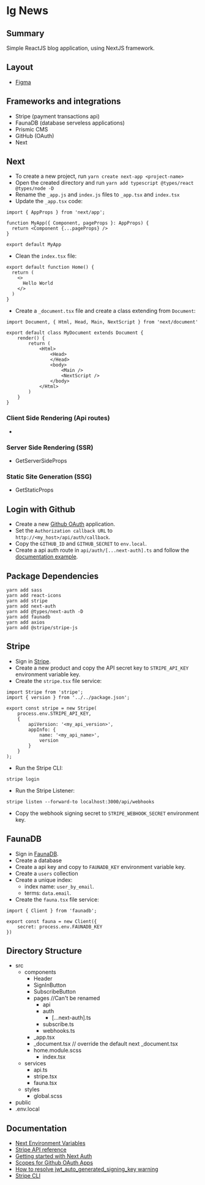# Ig News

## Summary
Simple ReactJS blog application, using NextJS framework.

## Layout
* [Figma](https://www.figma.com/file/KNZKHWlxtZj4RakMz17dui/ig.news-(Copy)?node-id=1%3A2)

## Frameworks and integrations
* Stripe (payment transactions api)
* FaunaDB (database serveless applications)
* Prismic CMS
* GitHub (OAuth)
* Next

## Next
* To create a new project, run `yarn create next-app <project-name>`
* Open the created directory and run `yarn add typescript @types/react @types/node -D`
* Rename the `_app.js` and `index.js` files to `_app.tsx` and `index.tsx`
* Update the `_app.tsx` code:
```
import { AppProps } from 'next/app';

function MyApp({ Component, pageProps }: AppProps) {
  return <Component {...pageProps} />
}

export default MyApp
```
* Clean the `index.tsx` file:
```
export default function Home() {
  return (
    <>
      Hello World
    </>
  )
}
```
* Create a `_document.tsx` file and create a class extending from `Document`:
```
import Document, { Html, Head, Main, NextScript } from 'next/document'

export default class MyDocument extends Document {
    render() {
        return (
            <Html>
                <Head>
                </Head>
                <body>
                    <Main />
                    <NextScript />
                </body>
            </Html>
        )
    }
}
```
### Client Side Rendering (Api routes)
- 


### Server Side Rendering (SSR)
- GetServerSideProps

### Static Site Generation (SSG)
- GetStaticProps

## Login with Github
* Create a new [Github OAuth](github.com/settings/applications/new) application.
* Set the `Authorization callback URL` to `http://<my_host>/api/auth/callback`.
* Copy the `GITHUB_ID` and `GITHUB_SECRET` to `env.local`.
* Create a api auth route in `api/auth/[...next-auth].ts` and follow the [documentation example](https://next-auth.js.org/getting-started/example).

## Package Dependencies
```
yarn add sass
yarn add react-icons
yarn add stripe
yarn add next-auth
yarn add @types/next-auth -D
yarn add faunadb
yarn add axios
yarn add @stripe/stripe-js
```

## Stripe
* Sign in [Stripe](stripe.com).
* Create a new product and copy the API secret key to `STRIPE_API_KEY` environment variable key.
* Create the `stripe.tsx` file service:
```
import Stripe from 'stripe';
import { version } from '../../package.json';

export const stripe = new Stripe(
    process.env.STRIPE_API_KEY,
    {
        apiVersion: '<my_api_version>',
        appInfo: {
            name: '<my_api_name>',
            version
        }
    }
);
```
* Run the Stripe CLI:
```
stripe login
```
* Run the Stripe Listener:
```
stripe listen --forward-to localhost:3000/api/webhooks
```
* Copy the webhook signing secret to `STRIPE_WEBHOOK_SECRET` environment key. 

## FaunaDB
* Sign in [FaunaDB](fauna.com).
* Create a database
* Create a api key and copy to `FAUNADB_KEY` environment variable key.
* Create a `users` collection
* Create a unique index:
  * index name: `user_by_email`.
  * terms: `data.email`.
* Create the `fauna.tsx` file service:
```
import { Client } from 'faunadb';

export const fauna = new Client({
    secret: process.env.FAUNADB_KEY
})
```

## Directory Structure
- src
  - components
    - Header
    - SignInButton
    - SubscribeButton
	- pages //Can't be renamed
		- api
      - auth
        - [...next-auth].ts
      - subscribe.ts
      - webhooks.ts
    - _app.tsx
    - _document.tsx // override the default next _document.tsx
    - home.module.scss
		- index.tsx
  - services
    - api.ts
    - stripe.tsx
    - fauna.tsx
  - styles
    - global.scss
- public
- .env.local

## Documentation
* [Next Environment Variables](https://nextjs.org/docs/basic-features/environment-variables)
* [Stripe API reference](https://stripe.com/docs/api)
* [Getting started with Next Auth](https://next-auth.js.org/getting-started/example)
* [Scopes for Github OAuth Apps](https://docs.github.com/en/developers/apps/building-oauth-apps/scopes-for-oauth-apps)
* [How to resolve jwt_auto_generated_signing_key warning](https://github.com/nextauthjs/next-auth/issues/484)
* [Stripe CLI](https://stripe.com/docs/stripe-cli)